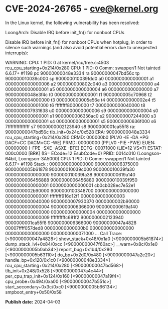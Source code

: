 # CVE-2024-26765 - cve@kernel.org

In the Linux kernel, the following vulnerability has been resolved:

LoongArch: Disable IRQ before init_fn() for nonboot CPUs

Disable IRQ before init_fn() for nonboot CPUs when hotplug, in order to
silence such warnings (and also avoid potential errors due to unexpected
interrupts):

WARNING: CPU: 1 PID: 0 at kernel/rcu/tree.c:4503 rcu_cpu_starting+0x214/0x280
CPU: 1 PID: 0 Comm: swapper/1 Not tainted 6.6.17+ #1198
pc 90000000048e3334 ra 90000000047bd56c tp 900000010039c000 sp 900000010039fdd0
a0 0000000000000001 a1 0000000000000006 a2 900000000802c040 a3 0000000000000000
a4 0000000000000001 a5 0000000000000004 a6 0000000000000000 a7 90000000048e3f4c
t0 0000000000000001 t1 9000000005c70968 t2 0000000004000000 t3 000000000005e56e
t4 00000000000002e4 t5 0000000000001000 t6 ffffffff80000000 t7 0000000000040000
t8 9000000007931638 u0 0000000000000006 s9 0000000000000004 s0 0000000000000001
s1 9000000006356ac0 s2 9000000007244000 s3 0000000000000001 s4 0000000000000001
s5 900000000636f000 s6 7fffffffffffffff s7 9000000002123940 s8 9000000001ca55f8
   ra: 90000000047bd56c tlb_init+0x24c/0x528
  ERA: 90000000048e3334 rcu_cpu_starting+0x214/0x280
 CRMD: 000000b0 (PLV0 -IE -DA +PG DACF=CC DACM=CC -WE)
 PRMD: 00000000 (PPLV0 -PIE -PWE)
 EUEN: 00000000 (-FPE -SXE -ASXE -BTE)
 ECFG: 00071000 (LIE=12 VS=7)
ESTAT: 000c0000 [BRK] (IS= ECode=12 EsubCode=0)
 PRID: 0014c010 (Loongson-64bit, Loongson-3A5000)
CPU: 1 PID: 0 Comm: swapper/1 Not tainted 6.6.17+ #1198
Stack : 0000000000000000 9000000006375000 9000000005b61878 900000010039c000
        900000010039fa30 0000000000000000 900000010039fa38 900000000619a140
        9000000006456888 9000000006456880 900000010039f950 0000000000000001
        0000000000000001 cb0cb028ec7e52e1 0000000002b90000 9000000100348700
        0000000000000000 0000000000000001 ffffffff916d12f1 0000000000000003
        0000000000040000 9000000007930370 0000000002b90000 0000000000000004
        9000000006366000 900000000619a140 0000000000000000 0000000000000004
        0000000000000000 0000000000000009 ffffffffffc681f2 9000000002123940
        9000000001ca55f8 9000000006366000 90000000047a4828 00007ffff057ded8
        00000000000000b0 0000000000000000 0000000000000000 0000000000071000
        ...
Call Trace:
[<90000000047a4828>] show_stack+0x48/0x1a0
[<9000000005b61874>] dump_stack_lvl+0x84/0xcc
[<90000000047f60ac>] __warn+0x8c/0x1e0
[<9000000005b0ab34>] report_bug+0x1b4/0x280
[<9000000005b63110>] do_bp+0x2d0/0x480
[<90000000047a2e20>] handle_bp+0x120/0x1c0
[<90000000048e3334>] rcu_cpu_starting+0x214/0x280
[<90000000047bd568>] tlb_init+0x248/0x528
[<90000000047a4c44>] per_cpu_trap_init+0x124/0x160
[<90000000047a19f4>] cpu_probe+0x494/0xa00
[<90000000047b551c>] start_secondary+0x3c/0xc0
[<9000000005b66134>] smpboot_entry+0x50/0x58

**Publish date:** 2024-04-03
